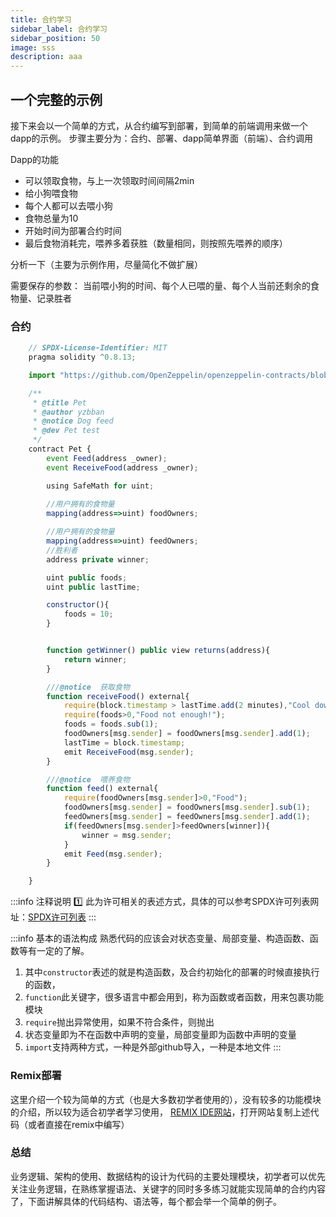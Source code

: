 ```yaml
---
title: 合约学习
sidebar_label: 合约学习
sidebar_position: 50
image: sss
description: aaa
---
```

## 一个完整的示例

  接下来会以一个简单的方式，从合约编写到部署，到简单的前端调用来做一个dapp的示例。
  步骤主要分为：合约、部署、dapp简单界面（前端）、合约调用
  
  Dapp的功能
  - 可以领取食物，与上一次领取时间间隔2min
  - 给小狗喂食物
  - 每个人都可以去喂小狗
  - 食物总量为10
  - 开始时间为部署合约时间
  - 最后食物消耗完，喂养多着获胜（数量相同，则按照先喂养的顺序）


分析一下（主要为示例作用，尽量简化不做扩展）

需要保存的参数：
当前喂小狗的时间、每个人已喂的量、每个人当前还剩余的食物量、记录胜者


### 合约
```js
    // SPDX-License-Identifier: MIT
    pragma solidity ^0.8.13;

    import "https://github.com/OpenZeppelin/openzeppelin-contracts/blob/release-v4.0/contracts/utils/math/SafeMath.sol";

    /** 
     * @title Pet
     * @author yzbban
     * @notice Dog feed
     * @dev Pet test
     */
    contract Pet {
        event Feed(address _owner);
        event ReceiveFood(address _owner);

        using SafeMath for uint;
    
        //用户拥有的食物量
        mapping(address=>uint) foodOwners;

        //用户拥有的食物量
        mapping(address=>uint) feedOwners;
        //胜利者
        address private winner;

        uint public foods;
        uint public lastTime;

        constructor(){
            foods = 10;
        }


        function getWinner() public view returns(address){
            return winner;
        }

        ///@notice  获取食物
        function receiveFood() external{
            require(block.timestamp > lastTime.add(2 minutes),"Cool down");
            require(foods>0,"Food not enough!");
            foods = foods.sub(1);
            foodOwners[msg.sender] = foodOwners[msg.sender].add(1);
            lastTime = block.timestamp;
            emit ReceiveFood(msg.sender);
        }

        ///@notice  喂养食物
        function feed() external{
            require(foodOwners[msg.sender]>0,"Food");
            foodOwners[msg.sender] = foodOwners[msg.sender].sub(1);
            feedOwners[msg.sender] = feedOwners[msg.sender].add(1);
            if(feedOwners[msg.sender]>feedOwners[winner]){
                winner = msg.sender;
            }
            emit Feed(msg.sender);
        }

    }

```


:::info
注释说明
1️⃣ 此为许可相关的表述方式，具体的可以参考SPDX许可列表网址：[SPDX许可列表](https://spdx.org/licenses/)
:::
   

:::info
基本的语法构成
熟悉代码的应该会对状态变量、局部变量、构造函数、函数等有一定的了解。
1. 其中`constructor`表述的就是构造函数，及合约初始化的部署的时候直接执行的函数，
2. `function`此关键字，很多语言中都会用到，称为函数或者函数，用来包裹功能模块
3. `require`抛出异常使用，如果不符合条件，则抛出
4. 状态变量即为不在函数中声明的变量，局部变量即为函数中声明的变量
5. `import`支持两种方式，一种是外部github导入，一种是本地文件
:::

### Remix部署

这里介绍一个较为简单的方式（也是大多数初学者使用的），没有较多的功能模块的介绍，所以较为适合初学者学习使用，
[REMIX IDE网站](https://remix.ethereum.org/)，打开网站复制上述代码（或者直接在remix中编写）


### 总结

  业务逻辑、架构的使用、数据结构的设计为代码的主要处理模块，初学者可以优先关注业务逻辑，在熟练掌握语法、关键字的同时多多练习就能实现简单的合约内容了，下面讲解具体的代码结构、语法等，每个都会举一个简单的例子。